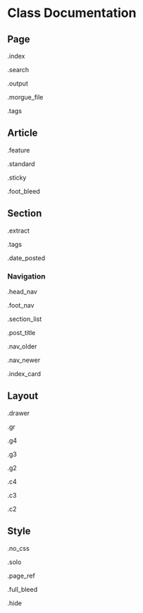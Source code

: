 # Class Documentation

## Page

.index

.search

.output

.morgue_file

.tags

## Article

.feature

.standard

.sticky

.foot_bleed

## Section

.extract

.tags

.date_posted

### Navigation

.head_nav

.foot_nav

.section_list

.post_title

.nav_older

.nav_newer

.index_card

## Layout

.drawer

.gr

.g4

.g3

.g2

.c4

.c3

.c2

## Style

.no_css

.solo

.page_ref

.full_bleed

.hide
